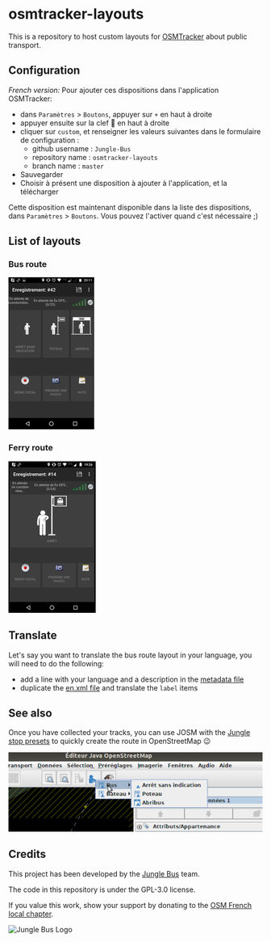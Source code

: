 # osmtracker-layouts
This is a repository to host custom layouts for [OSMTracker](https://github.com/labexp/osmtracker-android) about public transport.

## Configuration

*French version:*
Pour ajouter ces dispositions dans l'application OSMTracker:
* dans `Paramètres` > `Boutons`, appuyer sur `+` en haut à droite
* appuyer ensuite sur la clef :wrench: en haut à droite
* cliquer sur `custom`, et renseigner les valeurs suivantes dans le formulaire de configuration :
  * github username : `Jungle-Bus`
  * repository name : `osmtracker-layouts`
  * branch name : `master`
* Sauvegarder
* Choisir à présent une disposition à ajouter à l'application, et la télécharger

Cette disposition est maintenant disponible dans la liste des dispositions, dans `Paramètres` > `Boutons`. Vous pouvez l'activer quand c'est nécessaire ;)

## List of layouts
### Bus route
![Image of layout](layouts/bus_route/layout.png)

### Ferry route
![Image of layout](layouts/ferry_route/layout.png)

## Translate

Let's say you want to translate the bus route layout in your language, you will need to do the following:
- add a line with your language and a description in the [metadata file](https://github.com/Jungle-Bus/osmtracker-layouts/blob/master/layouts/metadata/bus_route.xml)
- duplicate the [en.xml file](https://github.com/Jungle-Bus/osmtracker-layouts/blob/master/layouts/bus_route/en.xml) and translate the `label` items

## See also

Once you have collected your tracks, you can use JOSM with the [Jungle stop presets](https://github.com/Jungle-Bus/josm-presets) to quickly create the route in OpenStreetMap :wink:

![jungle stop presets](https://raw.githubusercontent.com/Jungle-Bus/josm-presets/master/doc/josm_capture_menu.png)

## Credits

This project has been developed by the [Jungle Bus](http://junglebus.io/) team.

The code in this repository is under the GPL-3.0 license.

If you value this work, show your support by donating to the [OSM French local chapter](http://openstreetmap.fr).

![Jungle Bus Logo](https://i.imgur.com/7QskztK.png)
